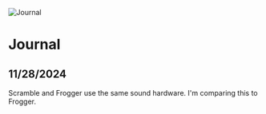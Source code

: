 ![Journal](../../img/journal.jpg)

# Journal

## 11/28/2024

Scramble and Frogger use the same sound hardware. I'm comparing this to Frogger.
